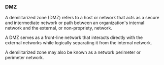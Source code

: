 ### DMZ

A demilitarized zone (DMZ) refers to a host or network that acts as a secure and intermediate network or path between an organization's internal network and the external, or non-propriety, network.

A DMZ serves as a front-line network that interacts directly with the external networks while logically separating it from the internal network.

A demilitarized zone may also be known as a network perimeter or perimeter network.
